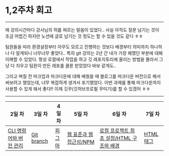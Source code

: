 # 1,2주차 회고

---

매 강의시간마다 강사님의 허를 찌르는 말씀이 있었다..
사실 아직도 질문 남기는 것이 조금 어렵긴 하지만 노션에 글로 남기는 것 정도는 할 수 있을 것도 같다 ㅎㅎ

팀원들을 따라 환경설정부터 아무도 모르고 진행하는 것보다 배경부터 의미까지 하나하나 다 알게되니 너무너무 좋았다.. 특히 git 강의는 2년 간 내가 가장 헤맸던 부분에 대해 이해할 수 있었다. 항상 로컬에서 작업을 하고 깃 레포지토리에 올리는 방법을 몰라서 그냥 다 지우고 팀원이 만든 레포를 클론 받았었다 바보 같게도..

그리고 며칠 전 마크업과 마크다운에 대해 배웠을 때 블로그를 마크다운 버전으로 해서 써보려고 했었는데, 너무 복잡하게 생겨서 포기했었다. 이번 과제를 통해 마크다운까지 사용할 수 있게 돼서 좋다!! 이제 깃꾸(깃허브프로필 꾸미기)를 할 수 있겠어 ㅎㅎ

---

| 2일 차                                                      | 3일 차                                          | 4일 차                                      | 5일 차                                                       | 6일 차                                                                        | 7일 차                                         |
| ----------------------------------------------------------- | ----------------------------------------------- | ------------------------------------------- | ------------------------------------------------------------ | ----------------------------------------------------------------------------- | ---------------------------------------------- |
| [CLI 명령어와 버전 관리](https://yebinjeong.tistory.com/22) | [Git branch](https://yebinjeong.tistory.com/23) | [피그마](https://yebinjeong.tistory.com/24) | [웹 표준과 웹 접근성/NPM](https://yebinjeong.tistory.com/25) | [로컬 프로젝트 최초 설정/HTML 구조와 배경](https://yebinjeong.tistory.com/26) | [HTML 태그](https://yebinjeong.tistory.com/27) |
